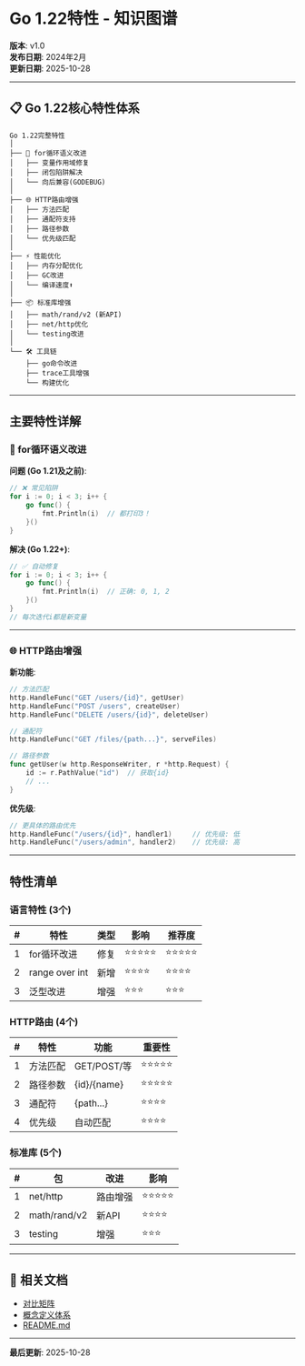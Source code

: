 # Go 1.22特性 - 知识图谱

**版本**: v1.0  
**发布日期**: 2024年2月  
**更新日期**: 2025-10-28

---

## 📋 Go 1.22核心特性体系

```text
Go 1.22完整特性
│
├── 🔄 for循环语义改进
│   ├── 变量作用域修复
│   ├── 闭包陷阱解决
│   └── 向后兼容(GODEBUG)
│
├── 🌐 HTTP路由增强
│   ├── 方法匹配
│   ├── 通配符支持
│   ├── 路径参数
│   └── 优先级匹配
│
├── ⚡ 性能优化
│   ├── 内存分配优化
│   ├── GC改进
│   └── 编译速度⬆
│
├── 📦 标准库增强
│   ├── math/rand/v2 (新API)
│   ├── net/http优化
│   └── testing改进
│
└── 🛠️ 工具链
    ├── go命令改进
    ├── trace工具增强
    └── 构建优化
```

---

## 主要特性详解

### 🔄 for循环语义改进

**问题 (Go 1.21及之前)**:
```go
// ❌ 常见陷阱
for i := 0; i < 3; i++ {
    go func() {
        fmt.Println(i)  // 都打印3！
    }()
}
```

**解决 (Go 1.22+)**:
```go
// ✅ 自动修复
for i := 0; i < 3; i++ {
    go func() {
        fmt.Println(i)  // 正确: 0, 1, 2
    }()
}
// 每次迭代i都是新变量
```

---

### 🌐 HTTP路由增强

**新功能**:
```go
// 方法匹配
http.HandleFunc("GET /users/{id}", getUser)
http.HandleFunc("POST /users", createUser)
http.HandleFunc("DELETE /users/{id}", deleteUser)

// 通配符
http.HandleFunc("GET /files/{path...}", serveFiles)

// 路径参数
func getUser(w http.ResponseWriter, r *http.Request) {
    id := r.PathValue("id")  // 获取{id}
    // ...
}
```

**优先级**:
```go
// 更具体的路由优先
http.HandleFunc("/users/{id}", handler1)     // 优先级: 低
http.HandleFunc("/users/admin", handler2)    // 优先级: 高
```

---

## 特性清单

### 语言特性 (3个)

| # | 特性 | 类型 | 影响 | 推荐度 |
|---|------|------|------|-------|
| 1 | for循环改进 | 修复 | ⭐⭐⭐⭐⭐ | ⭐⭐⭐⭐⭐ |
| 2 | range over int | 新增 | ⭐⭐⭐⭐ | ⭐⭐⭐⭐ |
| 3 | 泛型改进 | 增强 | ⭐⭐⭐ | ⭐⭐⭐ |

### HTTP路由 (4个)

| # | 特性 | 功能 | 重要性 |
|---|------|------|-------|
| 1 | 方法匹配 | GET/POST/等 | ⭐⭐⭐⭐⭐ |
| 2 | 路径参数 | {id}/{name} | ⭐⭐⭐⭐⭐ |
| 3 | 通配符 | {path...} | ⭐⭐⭐⭐ |
| 4 | 优先级 | 自动匹配 | ⭐⭐⭐⭐ |

### 标准库 (5个)

| # | 包 | 改进 | 影响 |
|---|-----|------|------|
| 1 | net/http | 路由增强 | ⭐⭐⭐⭐⭐ |
| 2 | math/rand/v2 | 新API | ⭐⭐⭐⭐ |
| 3 | testing | 增强 | ⭐⭐⭐ |

---

## 🔗 相关文档

- [对比矩阵](./00-对比矩阵.md)
- [概念定义体系](./00-概念定义体系.md)
- [README.md](./README.md)

---

**最后更新**: 2025-10-28
